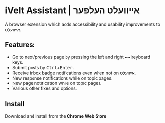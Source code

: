 # iVelt Assistant | אייוועלט העלפער
A browser extension which adds accessibility and usability improvements to אייוועלט.

## Features:
* Go to next/previous page by pressing the left and right <kbd>←</kbd><kbd>→</kbd> keyboard keys.
* Submit posts by <kbd>Ctrl</kbd>+<kbd>Enter</kbd>.
* Receive inbox badge notifications even when not on אייוועלט.
* New response notifications while on topic pages.
* New page notification while on topic pages.
* Various other fixes and options.

## Install
Download and install from the **Chrome Web Store**
